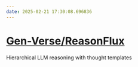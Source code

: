 ```yaml
---
date: 2025-02-21 17:30:08.696836
---
```


# [Gen-Verse/ReasonFlux](https://github.com/Gen-Verse/ReasonFlux)

Hierarchical LLM reasoning with thought templates